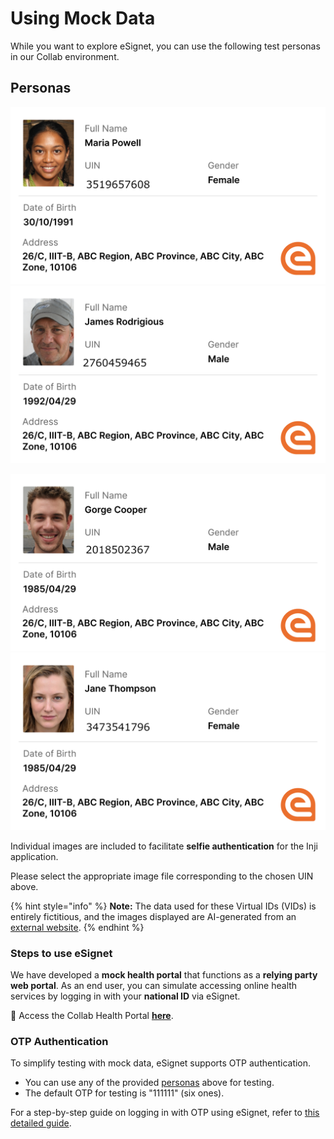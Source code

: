 # Using Mock Data

While you want to explore eSignet, you can use the following test personas in our Collab environment.

## Personas

![](../../../.gitbook/assets/maria-powell.png) ![](../../../.gitbook/assets/james-rodrigious.png)

![](../../../.gitbook/assets/george-cooper.png) ![](../../../.gitbook/assets/jane-thompson.png)



Individual images are included to facilitate **selfie authentication** for the Inji application.

Please select the appropriate image file corresponding to the chosen UIN above.

{% hint style="info" %}
**Note:** The data used for these Virtual IDs (VIDs) is entirely fictitious, and the images displayed are AI-generated from an [external website](https://this-person-does-not-exist.com/en).
{% endhint %}

### Steps to use eSignet

We have developed a **mock health portal** that functions as a **relying party web portal**. As an end user, you can simulate accessing online health services by logging in with your **national ID** via eSignet.

🔗 Access the Collab Health Portal [**here**](https://healthservices-esignet-mock.collab.mosip.net/).

### OTP Authentication

To simplify testing with mock data, eSignet supports OTP authentication.

* You can use any of the provided [personas](using-mock-data.md#personas) above for testing.
* The default OTP for testing is "111111" (six ones).

For a step-by-step guide on logging in with OTP using eSignet, refer to [this detailed guide](../end-user-guide/health-portal/login-with-otp.md).
